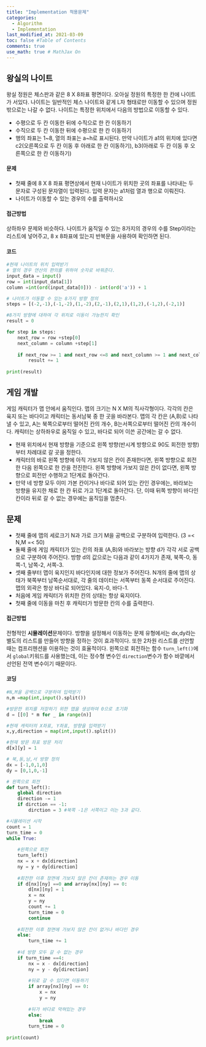 ```yaml
---
title: "Implementation 적용문제"
categories: 
  - Algorithm
  - Implementation 
last_modified_at: 2021-03-09
toc: false #Table of Contents
comments: true
use_math: true # MathJax On
---
```


## 왕실의 나이트

왕실 정원은 체스판과 같은 8 X 8좌표 평면이다. 오아실 정원의 특정한 한 칸에 나이트가 서있다. 나이트는 일반적인 체스 나이트와 같게 L자 형태로만 이동할 수 있으며 정원 밖으로는 나갈 수 없다. 나이트는 특정한 위치에서 다음의 방법으로 이동할 수 있다.
- 수평으로 두 칸 이동한 뒤에 수직으로 한 칸 이동하기
- 수직으로 두 칸 이동한 뒤에 수평으로 한 칸 이동하기
- 행의 좌표는 1~8, 열의 좌표는 a~h로 표시된다.
만약 나이트가 a1의 위치에 있다면 c2(오른쪽으로 두 칸 이동 후 아래로 한 칸 이동하기), b3(아래로 두 칸 이동 후 오른쪽으로 한 칸 이동하기)

#### 문제
- 첫째 줄에 8 X 8 좌표 평면상에서 현재 나이트가 위치한 곳의 좌표를 나타내는 두 문자로 구성된 문자열이 입력된다. 입력 문자는 a1처럼 열과 행으로 이뤄진다.
- 나이트가 이동할 수 있는 경우의 수를 출력하시오

#### 접근방법
상하좌우 문제와 비슷하다. 나이트가 움직일 수 있는 8가지의 경우의 수를 Step이라는 리스트에 넣어주고, 8 x 8좌표에 있는지 반복문을 사용하여 확인하면 된다.

#### 코드
```python
#현재 나이트의 위치 입력받기
# 열의 경우 연산의 편의를 위하여 숫자로 바꿔준다.
input_data = input()
row = int(input_data[1])
column =int(ord(input_data[0])) - int(ord('a')) + 1

# 나이트가 이동할 수 있는 8가지 방향 정의
steps = [(-2,-1),(-1,-2),(1,-2),(2,-1),(2,1),(1,2),(-1,2),(-2,1)]

#8가지 방향에 대하여 각 위치로 이동이 가능한지 확인
result = 0

for step in steps:
    next_row = row +step[0]
    next_column = column +step[1]
    
    if next_row >= 1 and next_row <=8 and next_column >= 1 and next_column <=8:
        result += 1
        
print(result)
```
## 게임 개발

게임 캐릭터가 맵 안에서 움직인다. 맵의 크기는 N X M의 직사각형이다. 각각의 칸은 육지 또는 바다이고 캐릭터는 동서남북 중 한 곳을 바라본다. 맵의 각 칸은 (A,B)로 나타낼 수 있고, A는 북쪽으로부터 떨어진 칸의 개수, B는서쪽으로부터 떨어진 칸의 개수이다. 캐릭터는 상하좌우로 움직일 수 있고, 바다로 되어 이쓴 공간에는 갈 수 없다. 
- 현재 위치에서 현재 방향을 기준으로 왼쪽 방향(반시계 방향으로 90도 회전한 방향)부터 차례대로 갈 곳을 정한다.
- 캐릭터의 바로 왼쪽 방향에 아직 가보지 않은 칸이 존재한다면, 왼쪽 방향으로 회전한 다음 왼쪽으로 한 칸을 전진한다. 왼쪽 방향에 가보지 않은 칸이 없다면, 왼쪽 방향으로 회전만 수행하고 1단계로 돌아간다.
- 만약 네 방향 모두 이미 가본 칸이거나 바다로 되어 있는 칸인 경우에는, 바라보는 방향을 유지한 채로 한 칸 뒤로 가고 1단계로 돌아간다. 단, 이때 뒤쪽 방향이 바다인 칸이라 뒤로 갈 수 없는 경우에는 움직임을 멈춘다.

## 문제
- 첫째 줄에 맵의 세로크기 N과 가로 크기 M을 공백으로 구분하여 입력한다. (3 =< N,M =< 50)
- 둘째 줄에 게임 캐릭터가 있는 칸의 좌표 (A,B)와 바라보는 방향 d가 각각 서로 공백으로 구분하여 주어진다. 방향 d의 값으로는 다음과 같이 4가지가 존재, 북쪽-0, 동쪽-1, 남쪽-2, 서쪽-3.
- 셋째 줄부터 맵이 육지인지 바다인지에 대한 정보가 주어진다. N개의 줄에 맵의 상태가 북쪽부터 남쪽순서대로, 각 줄의 데이터는 서쪽부터 동쪽 순서대로 주어진다. 맵의 외곽은 항상 바다로 되어있다. 육지-0, 바다-1.
- 처음에 게임 캐릭터가 위치한 칸의 상태는 항상 육지이다.
- 첫째 줄에 이동을 마친 후 캐릭터가 방문한 칸의 수를 출력한다.

#### 접근방법
전형적인 **시뮬레이션**문제이다. 방향을 설정해서 이동하는 문제 유형에서는 dx,dy라는 별도의 리스트를 만들어 방향을 정하는 것이 효과적이다. 또한 2차원 리스트를 선언할 때는 컴프리헨션을 이용하는 것이 효율적이다. 왼쪽으로 회전하는 함수 `turn_left()`에서 `global`키워드를 사용했는데, 이는 정수형 변수인 `direction`변수가 함수 바깥에서 선언된 전역 변수이기 때문이다.

#### 코딩
```python
#N,M을 공백으로 구분하여 입력받기
n,m =map(int,input().split())

#방문한 위치를 저장하기 위한 맵을 생성하여 0으로 초기화
d = [[0] * m for _ in range(n)]

#현재 캐릭터의 X좌표, Y좌표, 방향을 입력받기
x,y,direction = map(int,input().split())

#현재 방문 좌표 방문 처리
d[x][y] = 1

# 북,동,남,서 방향 정의
dx = [-1,0,1,0]
dy = [0,1,0,-1]

# 왼쪽으로 회전
def turn_left():
    global direction
    direction -= 1
    if dirction == -1:
        dirction = 3 #북쪽 -1은 서쪽이고 이는 3과 같다.

#시뮬레이션 시작
count = 1
turn_time = 0
while True:
    
    #왼쪽으로 회전
    turn_left()
    nx = x + dx[direction]
    ny = y + dy[direction]
    
    #회전한 이후 정면에 가보지 않은 칸이 존재하는 경우 이동
    if d[nx][ny] ==0 and array[nx][ny] == 0:
        d[nx][ny] = 1
        x = nx
        y = ny
        count += 1
        turn_time = 0
        continue
    
    #회전한 이후 정면에 가보지 않은 칸이 없거나 바다인 경우
    else:
        turn_time += 1
    
    #네 방향 모두 갈 수 없는 경우
    if turn_time ==4:
        nx = x - dx[direction]
        ny = y - dy[direction]
        
        #뒤로 갈 수 있다면 이동하기
        if array[nx][ny] == 0:
            x = nx
            y = ny
            
        #뒤가 바다로 막혀있는 경우
        else:
            break
        turn_time = 0
        
print(count)
```
